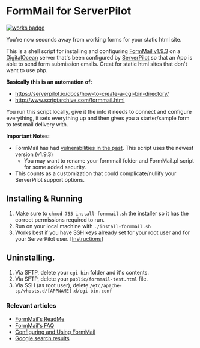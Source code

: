 # FormMail for ServerPilot
[![works badge](https://cdn.jsdelivr.net/gh/nikku/works-on-my-machine@v0.2.0/badge.svg)](https://github.com/nikku/works-on-my-machine)

You're now seconds away from working forms for your static html site.

This is a shell script for installing and configuring [FormMail v1.9.3](http://www.scriptarchive.com/formmail.html) on a [DigitalOcean](https://m.do.co/c/cb37830bf938) server that's been configured by [ServerPilot](https://www.serverpilot.io/?refcode=893765b37410) so that an App is able to send form submission emails. Great for static html sites that don't want to use php.

**Basically this is an automation of:**
* https://serverpilot.io/docs/how-to-create-a-cgi-bin-directory/
* http://www.scriptarchive.com/formmail.html

You run this script locally, give it the info it needs to connect and configure everything, it sets everything up and then gives you a starter/sample form to test mail delivery with.

**Important Notes:** 
* FormMail has had [vulnerabilities in the past](https://www.google.com/search?q=formmail+vulnerabilities). This script uses the newest version (v1.9.3)
  * You may want to rename your formmail folder and FormMail.pl script for some added security.
* This counts as a customization that could complicate/nullify your ServerPilot support options.


## Installing & Running
1. Make sure to ``chmod 755 install-formmail.sh`` the installer so it has the correct permissions required to run.
2. Run on your local machine with ``./install-formmail.sh``
3. Works best if you have SSH keys already set for your root user and for your ServerPilot user. [[Instructions](https://serverpilot.io/docs/how-to-use-ssh-public-key-authentication/)]

## Uninstalling.
1. Via SFTP, delete your ``cgi-bin`` folder and it's contents.
2. Via SFTP, delete your ``public/formmail-test.html`` file.
3. Via SSH (as root user), delete ``/etc/apache-sp/vhosts.d/[APPNAME].d/cgi-bin.conf``

### Relevant articles
* [FormMail's ReadMe](http://www.scriptarchive.com/readme/formmail.html)
* [FormMail's FAQ](http://www.scriptarchive.com/faq/formmail.html)
* [Configuring and Using FormMail](https://www.hostingmanual.net/configuring-using-formmail/)
* [Google search results](https://www.google.com/search?q=how+to+use+%22FormMail%22)

